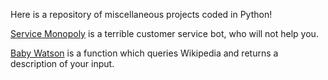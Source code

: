 Here is a repository of miscellaneous projects coded in Python!

[Service Monopoly](https://github.com/nwoodr94/python-projects/blob/master/miscellaneous%20projects/Terrible-Customer-Service-Bot.ipynb) is a terrible customer service bot, who will not help you.

[Baby Watson](https://github.com/nwoodr94/python-projects/blob/master/miscellaneous%20projects/Wikipedia-Search.ipynb) is a function which queries Wikipedia and returns a description of your input.
